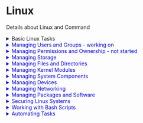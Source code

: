 # Linux
Details about Linux and Command

 

<details>
  <summary>Basic Linux Tasks </summary>
  
## The CLI (Command-Line Interface)
● In Linux, users interact with the system through text commands entered at a prompt.
● The CLI presents a command prompt, and users enter commands to interact with the system.



</details>




<details>
  <summary style="color: blue;">Managing Users and Groups - working on</summary>
  
## Assume Superuser Privileges

<h3 style="color: green;"> User Accounts </h3>

● Accounts represent users and services in Linux. <br>
● User accounts have attributes like passwords, group memberships, comments, etc.<br>
● Three types of accounts: root (superuser), standard user, and service accounts.<br>

<h3> Superuser</h3>

● Root account serves as the local administrator and security context for some applications. <br>
● Logging in directly as the root user is discouraged due to its extensive privileges.<br>
● "Principle of Least Privilege" suggests giving users the minimum necessary access for their tasks. <br>

<h3> The su Command </h3>

● Used to switch between user identities, allowing users to act as root.<br>
● The <b> su - </b> command launches a new shell as the target user.<br>
● The syntax is <b> su [-] [user name] </b>.<br>

<h3> The sudo Command </h3>

● Delegates specific commands to users, avoiding granting full root privileges. <br>
● Configuration is done in the <b> /etc/sudoers </b> file using the visudo editor.<br>
● The syntax is <b> sudo [options] {command} </b>.<br>

<h3>The sudoedit Command</h3>

● Enables users to edit files with their credentials, even if the file requires root privileges. <br>
● Must be configured in the <b> /etc/sudoers file </b>.<br>
● The syntax is <b>sudoedit [options] {file name}</b>.<br>

<h3>The visudo Command</h3>

● Used to edit the <b> /etc/sudoers </b> file securely to avoid syntax errors.<br>
● Syntax: <b>visudo [options] </b>.<br>


<h3>The wheel Group</h3>

● Many Linux distributions disable the root account for users and grant administrative privileges through the wheel group.<br>
● Members of the wheel group can use sudo to perform administrative tasks.<br>
● Membership in the wheel group should be carefully controlled.<br>




## Create, Modify, and Delete Users


<h3>The useradd Command</h3>

● Used for creating user accounts and configuring basic settings.<br>
● Default settings for the account are stored in /etc/login.defs.<br>
● Home directories are created under /home by default.<br>
● The useradd command does not set a password by default.<br>
● Syntax: useradd [options] [user name].<br>


<h3>The passwd Command</h3>

● Used for setting or resetting user passwords.<br>
● Users can change their passwords themselves using this command.<br>
● Also used to set the initial password when creating an account.<br>
● Syntax: passwd [user name].<br>


<h3> The /etc/passwd File</h3>

● Stores user account information.<br>
● Contains fields: User name, Password (usually 'x'), User ID, Group ID, Comment (full name), Home directory, and Login shell.<br>
● Properly edited using user management commands, not manual editing.<br>


<h3>The /etc/shadow File</h3>

● Modern storage location for hashed passwords and additional account info.<br>
● Only root has access to its content for enhanced security.<br>
● Prevents users from accessing each other's password hashes.<br>


<h3>The /etc/shadow File Format</h3>
● Fields include User name, Password hash, Days since password changed (from 01-01-1970), Days before password must be changed, Days until user is warned to change password, Days after password expires for account disablement.<br>


## Create, Modify, and Delete Groups


<h3>Group Accounts</h3>

● Groups associate user accounts with similar security requirements.<br>
● Simplify administrative tasks and resource access.<br>
● Represented by a Group ID (GID).<br>
● Users can be members of multiple groups.<br>

<h3>The /etc/group File</h3>

● Stores group information.<br>
● Contains fields: Group name, Password (usually 'x'), Group ID (GID), Group list (members).<br>
● Properly edited using group management commands, not manual editing.<br>

<h3>The groupadd Command</h3>

● Creates a group.<br>
● By default, the group has no members and no password.<br>
● Syntax: groupadd [options] [group names].<br>

<h3>The groupmod Command</h3>

● Used to modify group attributes.<br>
● Can change the group's name or GID.<br>
● Syntax: groupmod [options] [group names].<br>

<h3>The groupdel Command</h3>
● Deletes groups from the /etc/group file.<br>
● Does not delete user accounts that are members of the group.<br>
● Exercise caution when deleting groups.<br>


## Query Users and Groups

<h3>whoami Command:</h3>
● whoami displays the current user's name.<br>
● Useful for checking the user you're logged in as.<br>

<h3>who Command:</h3>

● who provides details about users currently logged into the system.<br>
● Shows user names, system names, and login times.<br>
● Use -u option to see how long users have been idle.<br>

<h3>w Command:</h3>
● w displays details of currently logged-in users and their activities.<br>
● Includes user names, terminal, login time, and current activities.<br>
● Great for tracking user activity in real-time.<br>

<h3>last Command:</h3>

● last shows login/logout history, time, and date for users.<br>
● Retrieves data from /var/log/wtmp. ● Can filter users or terminals using options.<br>

<h3>id Command:</h3>
● id displays user ID (UID) and group ID (GID) information.<br>
● Without options, it shows info for the currently logged-in user.<br>
● Specify a username to view information for other users.<br>



## Configure Account Profiles

<h3>.bashrc File:</h3>

● Located in the user's home directory.<br>
● Customizes a user's environment.<br>
● Used for aliases, environment variables, and customizing the command prompt.<br>
● User-specific and hidden (prefixed with a dot).<br>

<h3>.bash_profile File:</h3>

● Provides shell configuration for the initial login environment.<br>
● Only read during the first login.<br>
● User-specific, not applied to all shells.<br>
● Default .bash_profile can be set in the /etc/skel directory.<br>

<h3>/etc/skel/ Directory:</h3>

● Contents copied to new users' home directories.<br>
● Used for configuring initial settings for new users.<br>
● Changes made after user creation won't affect existing users.<br>

<h3>/etc/profile File:</h3>

● Provides system-wide environment variables.<br>
● Read during initial login for all users.<br>
● Global settings for Bash shell.<br>
● User-specific settings are pulled from the .profile file in the home directory.<br>

<h3>/etc/profile.d/ Directory:</h3>

● Storage for scripts to set system-wide variables.<br>
● Recommended for setting environment variables.<br>

<h3>/etc/bashrc File:</h3>
● Provides system-wide Bash settings.<br>




</details>






<details>
  <summary style="color: blue;" >Managing Permissions and Ownership - not started </summary>
  
  Content for section 3 goes here.
</details>





<details>
  <summary style="color: blue;">Managing Storage</summary>
  
  Content for section 3 goes here.
</details>






<details>
  <summary style="color: blue;">Managing Files and Directories</summary>
  
  Content for section 3 goes here.
</details>




<details>
  <summary style="color: blue;">Managing Kernel Modules</summary>
  
  Content for section 3 goes here.
</details>




<details>
  <summary style="color: blue;">Managing System Components</summary>
  
  Content for section 3 goes here.
</details>





<details>
  <summary style="color: blue;">Managing Devices</summary>
  
  Content for section 3 goes here.
</details>





<details>
  <summary style="color: blue;">Managing Networking</summary>
  
  Content for section 3 goes here.
</details>




<details>
  <summary style="color: blue;">Managing Packages and Software</summary>
  
  Content for section 3 goes here.
</details>




<details>
  <summary style="color: blue;">Securing Linux Systems</summary>
  
  Content for section 3 goes here.
</details>




<details>
  <summary style="color: blue;">Working with Bash Scripts</summary>
  
  Content for section 3 goes here.
</details>






<details>
  <summary style="color: blue;">Automating Tasks</summary>
  
  Content for section 3 goes here.
</details>




